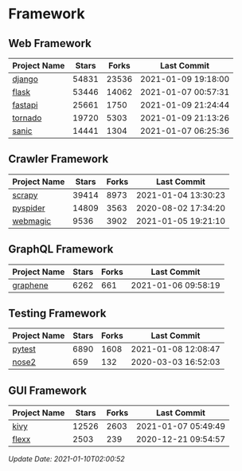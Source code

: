 # Framework

## Web Framework
| Project Name | Stars | Forks | Last Commit |
| ------------ | ----- | ----- | ----------- |
| [django](https://github.com/django/django) | 54831 | 23536 | 2021-01-09 19:18:00 |
| [flask](https://github.com/pallets/flask) | 53446 | 14062 | 2021-01-07 00:57:31 |
| [fastapi](https://github.com/tiangolo/fastapi) | 25661 | 1750 | 2021-01-09 21:24:44 |
| [tornado](https://github.com/tornadoweb/tornado) | 19720 | 5303 | 2021-01-09 21:13:26 |
| [sanic](https://github.com/sanic-org/sanic) | 14441 | 1304 | 2021-01-07 06:25:36 |

## Crawler Framework
| Project Name | Stars | Forks | Last Commit |
| ------------ | ----- | ----- | ----------- |
| [scrapy](https://github.com/scrapy/scrapy) | 39414 | 8973 | 2021-01-04 13:30:23 |
| [pyspider](https://github.com/binux/pyspider) | 14809 | 3563 | 2020-08-02 17:34:20 |
| [webmagic](https://github.com/code4craft/webmagic) | 9536 | 3902 | 2021-01-05 19:21:10 |

## GraphQL Framework
| Project Name | Stars | Forks | Last Commit |
| ------------ | ----- | ----- | ----------- |
| [graphene](https://github.com/graphql-python/graphene) | 6262 | 661 | 2021-01-06 09:58:19 |

## Testing Framework
| Project Name | Stars | Forks | Last Commit |
| ------------ | ----- | ----- | ----------- |
| [pytest](https://github.com/pytest-dev/pytest) | 6890 | 1608 | 2021-01-08 12:08:47 |
| [nose2](https://github.com/nose-devs/nose2) | 659 | 132 | 2020-03-03 16:52:03 |

## GUI Framework
| Project Name | Stars | Forks | Last Commit |
| ------------ | ----- | ----- | ----------- |
| [kivy](https://github.com/kivy/kivy) | 12526 | 2603 | 2021-01-07 05:49:49 |
| [flexx](https://github.com/flexxui/flexx) | 2503 | 239 | 2020-12-21 09:54:57 |

*Update Date: 2021-01-10T02:00:52*